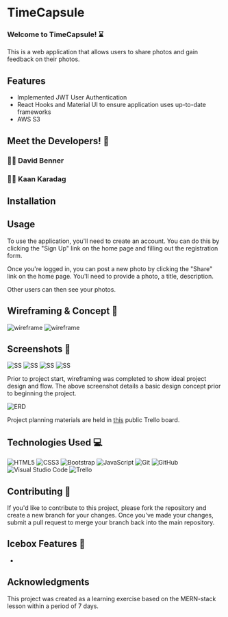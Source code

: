 # TimeCapsule

### Welcome to TimeCapsule! ⌛

This is a web application that allows users to share photos and gain feedback on their photos.

## Features

- Implemented JWT User Authentication
- React Hooks and Material UI to ensure application uses up-to-date frameworks
- AWS S3

## Meet the Developers! 🤝

### 🧑‍💻 David Benner

### 🧑‍💻 Kaan Karadag

## Installation

## Usage

To use the application, you'll need to create an account. You can do this by clicking the "Sign Up" link on the home page and filling out the registration form.

Once you're logged in, you can post a new photo by clicking the "Share" link on the home page. You'll need to provide a photo, a title, description.

Other users can then see your photos.

## Wireframing & Concept 📝

![wireframe](https://i.imgur.com/KwudMAm.png)
![wireframe](https://i.imgur.com/qq58X2X.png)

## Screenshots 📝

![SS]()
![SS]()
![SS]()
![SS]()

Prior to project start, wireframing was completed to show ideal project design and flow. The above screenshot details a basic design concept prior to beginning the project.

![ERD]()

Project planning materials are held in [this](https://trello.com/b/64CyLMsH/time-capsule) public Trello board.

## Technologies Used 💻

![HTML5](https://img.shields.io/badge/html5-%23E34F26.svg?style=for-the-badge&logo=html5&logoColor=white)
![CSS3](https://img.shields.io/badge/css3-%231572B6.svg?style=for-the-badge&logo=css3&logoColor=white)
![Bootstrap](https://img.shields.io/badge/bootstrap-%23563D7C.svg?style=for-the-badge&logo=bootstrap&logoColor=white)
![JavaScript](https://img.shields.io/badge/javascript-%23323330.svg?style=for-the-badge&logo=javascript&logoColor=%23F7DF1E)
![Git](https://img.shields.io/badge/git-%23F05033.svg?style=for-the-badge&logo=git&logoColor=white)
![GitHub](https://img.shields.io/badge/github-%23121011.svg?style=for-the-badge&logo=github&logoColor=white)
![Visual Studio Code](https://img.shields.io/badge/Visual%20Studio%20Code-0078d7.svg?style=for-the-badge&logo=visual-studio-code&logoColor=white)
![Trello](https://img.shields.io/badge/Trello-%23026AA7.svg?style=for-the-badge&logo=Trello&logoColor=white)

## Contributing 🙏

If you'd like to contribute to this project, please fork the repository and create a new branch for your changes. Once you've made your changes, submit a pull request to merge your branch back into the main repository.

## Icebox Features 🧊

-

## Acknowledgments

This project was created as a learning exercise based on the MERN-stack lesson within a period of 7 days.
